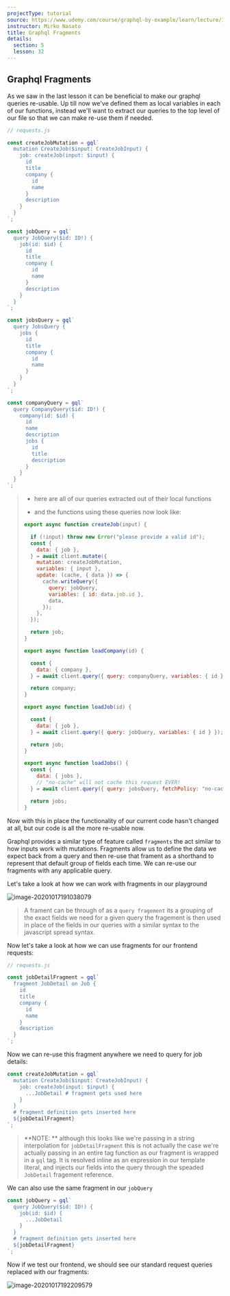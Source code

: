 ```yaml
---
projectType: tutorial
source: https://www.udemy.com/course/graphql-by-example/learn/lecture/16580146#overview
instructor: Mirko Nasato
title: Graphql Fragments
details:
  section: 5
  lesson: 32
---
```




## Graphql Fragments



As we saw in the last lesson it can be beneficial to make our graphql queries re-usable. Up till now we've defined them as local variables in each of our functions, instead we'll want to extract our queries to the top level of our file so that we can make re-use them if needed. 



```js
// requests.js

const createJobMutation = gql`
  mutation CreateJob($input: CreateJobInput) {
    job: createJob(input: $input) {
      id
      title
      company {
        id
        name
      }
      description
    }
  }
`;

const jobQuery = gql`
  query JobQuery($id: ID!) {
    job(id: $id) {
      id
      title
      company {
        id
        name
      }
      description
    }
  }
`;

const jobsQuery = gql`
  query JobsQuery {
    jobs {
      id
      title
      company {
        id
        name
      }
    }
  }
`;

const companyQuery = gql`
  query CompanyQuery($id: ID!) {
    company(id: $id) {
      id
      name
      description
      jobs {
        id
        title
        description
      }
    }
  }
`;
```

> - here are all of our queries extracted out of their local functions
>
> - and the functions using these queries now look like:
>
> ```js
> export async function createJob(input) {
> 
>   if (!input) throw new Error("please provide a valid id");
>   const {
>     data: { job },
>   } = await client.mutate({
>     mutation: createJobMutation,
>     variables: { input },
>     update: (cache, { data }) => {
>       cache.writeQuery({
>         query: jobQuery,
>         variables: { id: data.job.id },
>         data,
>       });
>     },
>   });
> 
>   return job;
> }
> 
> export async function loadCompany(id) {
> 
>   const {
>     data: { company },
>   } = await client.query({ query: companyQuery, variables: { id } });
> 
>   return company;
> }
> 
> export async function loadJob(id) {
> 
>   const {
>     data: { job },
>   } = await client.query({ query: jobQuery, variables: { id } });
> 
>   return job;
> }
> 
> export async function loadJobs() {
>   const {
>     data: { jobs },
>     // "no-cache" will not cache this request EVER!
>   } = await client.query({ query: jobsQuery, fetchPolicy: "no-cache" });
> 
>   return jobs;
> }
> 
> ```





Now with this in place the functionality of our current code hasn't changed at all, but our code is all the more re-usable now. 



Graphql provides a similar type of feature called `fragments` the act similar to how inputs work with mutations. Fragments allow us to define the data we expect back from a query and then re-use that frament as a shorthand to represent that default group of fields each time. We can re-use our fragments with any applicable query. 

Let's take a look at how we can work with fragments in our playground

![image-20201017191038079](https://tva1.sinaimg.cn/large/007S8ZIlly1gjt4cfj2ptj30v20g6tbc.jpg)

> A frament can be through of as a `query fragement` its a grouping of the exact fields we need for a given query the fragement is then used in place of the fields in our queries with a similar syntax to the javascript spread syntax.



Now let's take a look at how we can use fragments for our frontend requests:

```js
// requests.js

const jobDetailFragment = gql`
  fragment JobDetail on Job {
    id
    title
    company {
      id
      name
    }
    description
  }
`;
```



Now we can re-use this fragment anywhere we need to query for job details:

```js
const createJobMutation = gql`
  mutation CreateJob($input: CreateJobInput) {
    job: createJob(input: $input) {
      ...JobDetail # fragment gets used here
    }
  }
  # fragment definition gets inserted here
  ${jobDetailFragment}
`;
```

> **NOTE: ** although this looks like we're passing in a string interpolation for `jobDetailFragment` this is not actually the case we're actually passing in an entire tag function as our fragment is wrapped in a `gql` tag. It is resolved inline as an expression in our template literal, and injects our fields into the query through the speaded `JobDetail` fragement reference.

We can also use the same fragment in our `jobQuery`

```js
const jobQuery = gql`
  query JobQuery($id: ID!) {
    job(id: $id) {
      ...JobDetail
    }
  }
  # fragment definition gets inserted here
  ${jobDetailFragment}
`;
```



Now if we test our frontend, we should see our standard request queries replaced with our fragments:

![image-20201017192209579](https://tva1.sinaimg.cn/large/007S8ZIlly1gjt4oeomf6j30r9079tb1.jpg)

